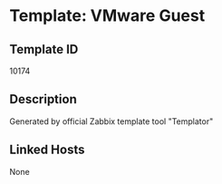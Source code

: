 # Template: VMware Guest

## Template ID
10174

## Description
Generated by official Zabbix template tool "Templator"

## Linked Hosts
None

